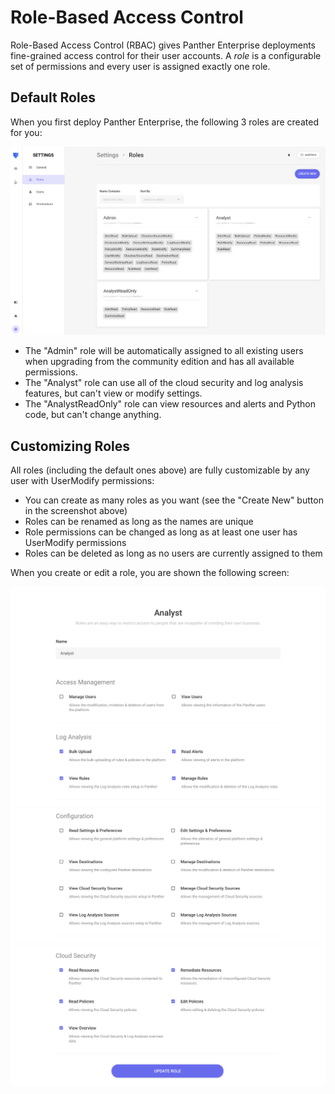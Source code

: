 # Role-Based Access Control
Role-Based Access Control (RBAC) gives Panther Enterprise deployments fine-grained access control for
their user accounts. A *role* is a configurable set of permissions and every user is assigned
exactly one role.

## Default Roles
When you first deploy Panther Enterprise, the following 3 roles are created for you:

![Default Roles](../.gitbook/assets/rbac-default-roles.png)

* The "Admin" role will be automatically assigned to all existing users when upgrading from the
community edition and has all available permissions.
* The "Analyst" role can use all of the cloud security and log analysis features, but can't view or
modify settings.
* The "AnalystReadOnly" role can view resources and alerts and Python code, but can't change anything.

## Customizing Roles
All roles (including the default ones above) are fully customizable by any user with UserModify permissions:

* You can create as many roles as you want (see the "Create New" button in the screenshot above)
* Roles can be renamed as long as the names are unique
* Role permissions can be changed as long as at least one user has UserModify permissions
* Roles can be deleted as long as no users are currently assigned to them

When you create or edit a role, you are shown the following screen:

![Role Edit 1](../.gitbook/assets/rbac-role-edit1.png)
![Role Edit 2](../.gitbook/assets/rbac-role-edit2.png)
![Role Edit 3](../.gitbook/assets/rbac-role-edit3.png)
